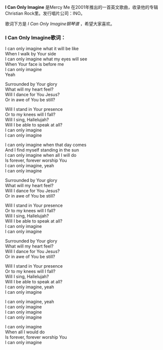 

**I Can Only Imagine** 是Mercy Me 在2001年推出的一首英文歌曲，收录他的专辑Christian
Rock里。发行唱片公司：INO。

  
歌词下方是 _I Can Only Imagine钢琴谱_ ，希望大家喜欢。

### I Can Only Imagine歌词：

I can only imagine what it will be like  
When I walk by Your side  
I can only imagine what my eyes will see  
When Your face is before me  
I can only imagine  
Yeah

Surrounded by Your glory  
What will my heart feel?  
Will I dance for You Jesus?  
Or in awe of You be still?

Will I stand in Your presence  
Or to my knees will I fall?  
Will I sing, Hallelujah?  
Will I be able to speak at all?  
I can only imagine  
I can only imagine

I can only imagine when that day comes  
And I find myself standing in the sun  
I can only imagine when all I will do  
Is forever, forever worship You  
I can only imagine, yeah  
I can only imagine

Surrounded by Your glory  
What will my heart feel?  
Will I dance for You Jesus?  
Or in awe of You be still?

Will I stand in Your presence  
Or to my knees will I fall?  
Will I sing, Hallelujah?  
Will I be able to speak at all?  
I can only imagine  
I can only imagine

Surrounded by Your glory  
What will my heart feel?  
Will I dance for You Jesus?  
Or in awe of You be still?

Will I stand in Your presence  
Or to my knees will I fall?  
Will I sing, Hallelujah?  
Will I be able to speak at all?  
I can only imagine, yeah  
I can only imagine

I can only imagine, yeah  
I can only imagine  
I can only imagine  
I can only imagine

I can only imagine  
When all I would do  
Is forever, forever worship You  
I can only imagine

